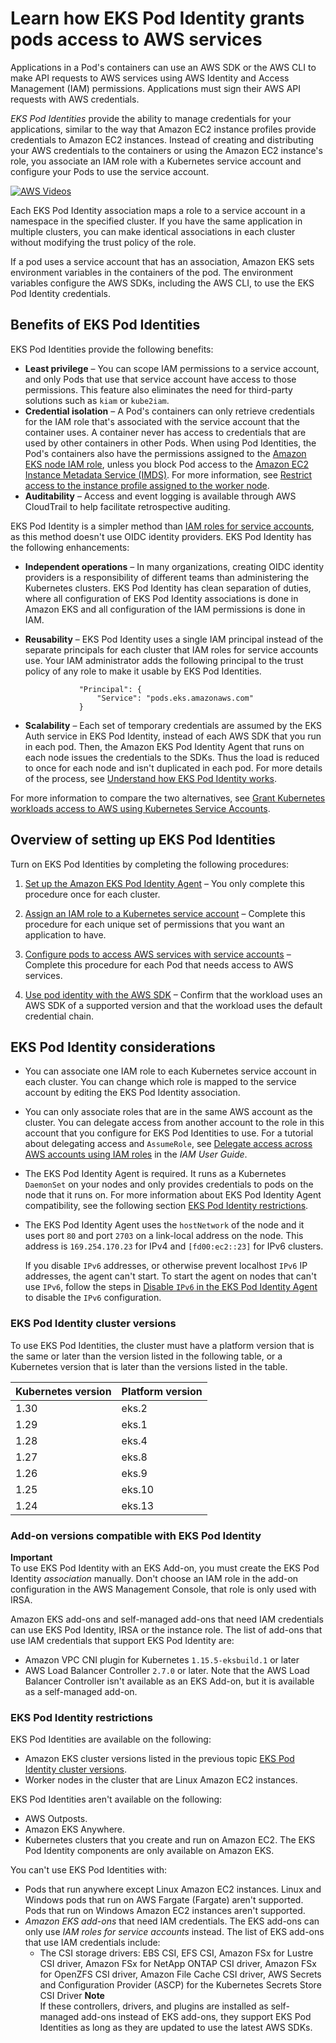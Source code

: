 # Learn how EKS Pod Identity grants pods access to AWS services<a name="pod-identities"></a>

Applications in a Pod's containers can use an AWS SDK or the AWS CLI to make API requests to AWS services using AWS Identity and Access Management \(IAM\) permissions\. Applications must sign their AWS API requests with AWS credentials\.

*EKS Pod Identities* provide the ability to manage credentials for your applications, similar to the way that Amazon EC2 instance profiles provide credentials to Amazon EC2 instances\. Instead of creating and distributing your AWS credentials to the containers or using the Amazon EC2 instance's role, you associate an IAM role with a Kubernetes service account and configure your Pods to use the service account\.

[![AWS Videos](http://img.youtube.com/vi/https://www.youtube.com/embed/aUjJSorBE70/0.jpg)](http://www.youtube.com/watch?v=https://www.youtube.com/embed/aUjJSorBE70)

Each EKS Pod Identity association maps a role to a service account in a namespace in the specified cluster\. If you have the same application in multiple clusters, you can make identical associations in each cluster without modifying the trust policy of the role\.

If a pod uses a service account that has an association, Amazon EKS sets environment variables in the containers of the pod\. The environment variables configure the AWS SDKs, including the AWS CLI, to use the EKS Pod Identity credentials\.

## Benefits of EKS Pod Identities<a name="pod-id-benefits"></a>

EKS Pod Identities provide the following benefits:
+ **Least privilege** – You can scope IAM permissions to a service account, and only Pods that use that service account have access to those permissions\. This feature also eliminates the need for third\-party solutions such as `kiam` or `kube2iam`\.
+ **Credential isolation** – A Pod's containers can only retrieve credentials for the IAM role that's associated with the service account that the container uses\. A container never has access to credentials that are used by other containers in other Pods\. When using Pod Identities, the Pod's containers also have the permissions assigned to the [Amazon EKS node IAM role](create-node-role.md), unless you block Pod access to the [Amazon EC2 Instance Metadata Service \(IMDS\)](https://docs.aws.amazon.com/AWSEC2/latest/UserGuide/configuring-instance-metadata-service.html)\. For more information, see [Restrict access to the instance profile assigned to the worker node](https://aws.github.io/aws-eks-best-practices/security/docs/iam/#restrict-access-to-the-instance-profile-assigned-to-the-worker-node)\.
+ **Auditability** – Access and event logging is available through AWS CloudTrail to help facilitate retrospective auditing\.

EKS Pod Identity is a simpler method than [IAM roles for service accounts](iam-roles-for-service-accounts.md), as this method doesn't use OIDC identity providers\. EKS Pod Identity has the following enhancements:
+ **Independent operations** – In many organizations, creating OIDC identity providers is a responsibility of different teams than administering the Kubernetes clusters\. EKS Pod Identity has clean separation of duties, where all configuration of EKS Pod Identity associations is done in Amazon EKS and all configuration of the IAM permissions is done in IAM\.
+ **Reusability** – EKS Pod Identity uses a single IAM principal instead of the separate principals for each cluster that IAM roles for service accounts use\. Your IAM administrator adds the following principal to the trust policy of any role to make it usable by EKS Pod Identities\.

  ```
              "Principal": {
                  "Service": "pods.eks.amazonaws.com"
              }
  ```
+ **Scalability** – Each set of temporary credentials are assumed by the EKS Auth service in EKS Pod Identity, instead of each AWS SDK that you run in each pod\. Then, the Amazon EKS Pod Identity Agent that runs on each node issues the credentials to the SDKs\. Thus the load is reduced to once for each node and isn't duplicated in each pod\. For more details of the process, see [Understand how EKS Pod Identity works](pod-id-how-it-works.md)\.

For more information to compare the two alternatives, see [Grant Kubernetes workloads access to AWS using Kubernetes Service Accounts](service-accounts.md)\.

## Overview of setting up EKS Pod Identities<a name="pod-id-setup-overview"></a>

Turn on EKS Pod Identities by completing the following procedures:

1. [Set up the Amazon EKS Pod Identity Agent](pod-id-agent-setup.md) – You only complete this procedure once for each cluster\.

1. [Assign an IAM role to a Kubernetes service account](pod-id-association.md) – Complete this procedure for each unique set of permissions that you want an application to have\.

   

1. [Configure pods to access AWS services with service accounts](pod-id-configure-pods.md) – Complete this procedure for each Pod that needs access to AWS services\.

1. [Use pod identity with the AWS SDK](pod-id-minimum-sdk.md) – Confirm that the workload uses an AWS SDK of a supported version and that the workload uses the default credential chain\.

## EKS Pod Identity considerations<a name="pod-id-considerations"></a>
+ You can associate one IAM role to each Kubernetes service account in each cluster\. You can change which role is mapped to the service account by editing the EKS Pod Identity association\.
+ You can only associate roles that are in the same AWS account as the cluster\. You can delegate access from another account to the role in this account that you configure for EKS Pod Identities to use\. For a tutorial about delegating access and `AssumeRole`, see [Delegate access across AWS accounts using IAM roles](https://docs.aws.amazon.com/IAM/latest/UserGuide/tutorial_cross-account-with-roles.html) in the *IAM User Guide*\.
+ The EKS Pod Identity Agent is required\. It runs as a Kubernetes `DaemonSet` on your nodes and only provides credentials to pods on the node that it runs on\. For more information about EKS Pod Identity Agent compatibility, see the following section [EKS Pod Identity restrictions](#pod-id-restrictions)\.
+ The EKS Pod Identity Agent uses the `hostNetwork` of the node and it uses port `80` and port `2703` on a link\-local address on the node\. This address is `169.254.170.23` for IPv4 and `[fd00:ec2::23]` for IPv6 clusters\.

  If you disable `IPv6` addresses, or otherwise prevent localhost `IPv6` IP addresses, the agent can't start\. To start the agent on nodes that can't use `IPv6`, follow the steps in [Disable `IPv6` in the EKS Pod Identity Agent](pod-id-agent-config-ipv6.md) to disable the `IPv6` configuration\.

### EKS Pod Identity cluster versions<a name="pod-id-cluster-versions"></a>

 To use EKS Pod Identities, the cluster must have a platform version that is the same or later than the version listed in the following table, or a Kubernetes version that is later than the versions listed in the table\.


| Kubernetes version | Platform version | 
| --- | --- | 
| 1\.30 | eks\.2 | 
| 1\.29 | eks\.1 | 
| 1\.28 | eks\.4 | 
| 1\.27 | eks\.8 | 
| 1\.26 | eks\.9 | 
| 1\.25 | eks\.10 | 
| 1\.24 | eks\.13 | 

### Add\-on versions compatible with EKS Pod Identity<a name="pod-id-add-on-versions"></a>

**Important**  
To use EKS Pod Identity with an EKS Add\-on, you must create the EKS Pod Identity *association* manually\. Don't choose an IAM role in the add\-on configuration in the AWS Management Console, that role is only used with IRSA\.

Amazon EKS add\-ons and self\-managed add\-ons that need IAM credentials can use EKS Pod Identity, IRSA or the instance role\. The list of add\-ons that use IAM credentials that support EKS Pod Identity are:
+ Amazon VPC CNI plugin for Kubernetes `1.15.5-eksbuild.1` or later
+ AWS Load Balancer Controller `2.7.0` or later\. Note that the AWS Load Balancer Controller isn't available as an EKS Add\-on, but it is available as a self\-managed add\-on\.

### EKS Pod Identity restrictions<a name="pod-id-restrictions"></a>

EKS Pod Identities are available on the following:
+ Amazon EKS cluster versions listed in the previous topic [EKS Pod Identity cluster versions](#pod-id-cluster-versions)\.
+ Worker nodes in the cluster that are Linux Amazon EC2 instances\.

EKS Pod Identities aren't available on the following:
+ AWS Outposts\.
+ Amazon EKS Anywhere\.
+ Kubernetes clusters that you create and run on Amazon EC2\. The EKS Pod Identity components are only available on Amazon EKS\.

You can't use EKS Pod Identities with:
+ Pods that run anywhere except Linux Amazon EC2 instances\. Linux and Windows pods that run on AWS Fargate \(Fargate\) aren't supported\. Pods that run on Windows Amazon EC2 instances aren't supported\.
+ *Amazon EKS add\-ons* that need IAM credentials\. The EKS add\-ons can only use *IAM roles for service accounts* instead\. The list of EKS add\-ons that use IAM credentials include:
  + The CSI storage drivers: EBS CSI, EFS CSI, Amazon FSx for Lustre CSI driver, Amazon FSx for NetApp ONTAP CSI driver, Amazon FSx for OpenZFS CSI driver, Amazon File Cache CSI driver, AWS Secrets and Configuration Provider \(ASCP\) for the Kubernetes Secrets Store CSI Driver
**Note**  
If these controllers, drivers, and plugins are installed as self\-managed add\-ons instead of EKS add\-ons, they support EKS Pod Identities as long as they are updated to use the latest AWS SDKs\.